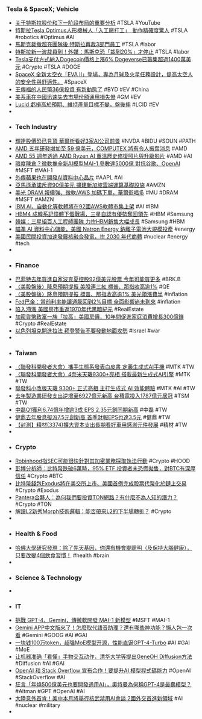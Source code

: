 ### Tesla & SpaceX; Vehicle
- [关于特斯拉股价和下一阶段布局的重要分析](https://youtube.com/watch?v=KltV1o1INe4&si=1_ysrHFfjHe_CVAd) #TSLA #YouTube
- [特斯拉Tesla Optimus人形機械人「入工廠打工」　動作精確度驚人](https://www.hk01.com/熱爆話題/1017145/特斯拉tesla-optimus人形機械人-入工廠打工-動作精確度驚人) #TSLA #robotics #Optimus #AI
- [馬斯克裁撤超充團隊後 特斯拉再裁3部門員工](https://www.ntdtv.com/b5/2024/05/07/a103878091.html) #TSLA #labor
- [特斯拉新一波裁員到！外媒：馬斯克恐「裁到20%」才停止](https://news.tvbs.com.tw/world/2478341) #TSLA #labor
- [Tesla支付方式納入Dogecoin價格上漲6% Dogeverse已籌集超過1400萬美元](https://news.cnyes.com/news/id/5548759) #Crypto #TSLA #DOGE
- [SpaceX 全新太空衣「EVA II」登場，專為月球及火星任務設計，提高太空人的安全性與舒適性。](https://hk.xfastest.com/187293/spacex-unveils-new-eva-suit-for-moon-mars-missions/) #SpaceX
- [王傳福的人民幣36億投資 有新動態了](https://news.cnyes.com/news/id/5548700) #BYD #EV #China
- [美系車在中國迅速失去市場份額通用損失慘](https://www.epochtimes.com/b5/24/5/6/n14242290.htm) #GM #EV
- [Lucid 虧損高於預期、維持產量目標不變，盤後摔](https://finance.technews.tw/2024/05/07/lucid-financial-report-for-the-first-quarter-of-fiscal-year-2024/) #LCID #EV
-
- ### Tech Industry
- [輝達股價恐已見頂 華爾街看好3家AI公司前景](https://news.cnyes.com/news/id/5548660) #NVDA #BIDU #SOUN #PATH
- [AMD 五年研發增加至 59 億美元，COMPUTEX 將有令人振奮消息](https://technews.tw/2024/05/07/amds-five-year-rd-increases-to-5-9-billion/) #AMD
- [AMD 55 週年透過 AMD Ryzen AI 重溫歷史修復照片與升級影片](https://news.xfastest.com/amd/139779/amd-55-amd-ryzen-ai/) #AMD #AI
- [暗度陳倉？微軟推全新AI模型MAI-1 參數達5000億 對抗谷歌、OpenAI](https://news.cnyes.com/news/id/5549179) #MSFT #MAI-1
- [外傳蘋果也在開發AI資料中心晶片](https://www.ithome.com.tw/news/162737) #AAPL #AI
- [亞馬遜承諾斥資90億美元 擴建新加坡雲端運算基礎設施](https://news.cnyes.com/news/id/5548749) #AMZN
- [美光 DRAM 報價強、微軟/AWS 加碼下單，華爾街唱多](https://finance.technews.tw/2024/05/07/micron-dram-hbm/) #MU #DRAM #MSFT #AMZN
- [IBM AI、自動化等軟體將在92國AWS軟體市集上架](https://www.ithome.com.tw/news/162727) #AI #IBM
- [HBM4 成韓系記憶體下個戰場，三星自認有優勢奪回領先](https://technews.tw/2024/05/07/hbm4-will-become-the-next-battlefield-for-korean-memory/) #HBM #Samsung
- [韓媒：三星組百人工程師團隊 力拚HBM銷售大幅成長](https://news.cnyes.com/news/id/5549641) #Samsung #HBM
- [瞄準 AI 資料中心儲能，美國 Natron Energy 鈉離子電池大規模投產](https://technews.tw/2024/05/07/natron-energy-commercial-scale-production/) #energy
- [美國民間投資加速發展核融合發電，拚 2030 年代商轉](https://finance.technews.tw/2024/05/07/us-private-investment-accelerates-development-of-nuclear-fusion-power-generation/) #nuclear #energy #tech
-
- ### Finance
- [巴菲特去年買進自家波克夏控股92億美元股票 今年可能買更多](https://news.cnyes.com/news/id/5548659) #BRK.B
- [〈美股盤後〉降息預期提振 美股連三紅 標普、那指收高逾1%](https://news.cnyes.com/news/id/5548736) #QE
- [〈美股盤後〉降息預期提振 標普、那指收高逾1% 美光領漲費半](https://news.cnyes.com/news/id/5548736) #inflation
- [Fed巴金：當前利率能讓通膨回到2%目標 全面影響尚未到來](https://news.cnyes.com/news/id/5548726) #inflation
- [陷入滯漲 美國房市重返1970年代黑暗紀元](https://news.cnyes.com/news/id/5548608) #RealEstate
- [加密貨幣致富一族「拉高」美國房價，10年間促進家庭消費增長300億鎂](https://www.blocktempo.com/research-shows-crypto-boosted-home-prices-in-some-us-local-housing-markets/) #Crypto #RealEstate
- [以色列坦克開進拉法 拜登警告不要發動地面攻勢](https://news.cnyes.com/news/id/5549340) #Israel #war
-
- ### Taiwan
- [〈聯發科開發者大會〉攜手生態系發表白皮書 定義生成式AI手機](https://news.cnyes.com/news/id/5549220) #MTK #TW
- [〈聯發科開發者大會〉4奈米天璣9300+亮相 搭載最新生成式AI引擎](https://m.cnyes.com/news/id/5549173) #MTK #TW
- [聯發科小改版天璣 9300+ 正式亮相 主打生成式 AI 效能體驗](https://m.eprice.com.tw/mobile/talk/102/5809364/1) #MTK #AI #TW
- [去年製造業研發支出逆增至6927億元新高 台積電投入1787億元居冠](https://news.cnyes.com/news/id/5547519) #TSM #TW
- [中磊Q1獲利6.74億年增逾3成 EPS 2.35元創同期新高](https://news.cnyes.com/news/id/5549717) #中磊 #TW
- [健鼎去年股息擬派7.5元創新高 首季財報EPS也達3.5元](https://news.cnyes.com/news/id/5549832) #健鼎 #TW
- [【封測】精材(3374)擴大資本支出長期看好車用感測元件發展](https://uanalyze.com.tw/articles/971835250) #精材 #TW
-
- ### Crypto
- [Robinhood指SEC可能很快針對其加密業務採取執法行動](https://news.cnyes.com/news/id/5548628) #Crypto #HOOD
- [彭博分析師：比特幣跌破6萬時，95% ETF 投資者未恐慌拋售，對BTC有深厚信任](https://www.blocktempo.com/95-of-bitcoin-spot-etf-investors-are-diamond-hands/) #Crypto #BTC
- [比特幣錢包Exodus將在美交所上市、美國首例完成股票代幣化於鏈上交易](https://www.blocktempo.com/exodus-movement-announces-uplist-to-nyse-american-exchange/) #Crypto #Exodus
- [Pantera合夥人：為何我們要投資TON網路？有什麼不為人知的潛力？](https://www.blocktempo.com/pantera-partner-why-we-invest-in-ton-network/) #Crypto #TON
- [解讀L2新秀Morph技術邏輯：能否帶來L2的下半場轉折？](https://www.blocktempo.com/interpretation-of-the-technical-logic-of-l2-rookie-morph-can-it-bring-about-a-turning-point-in-the-second-half-of-l2/) #Crypto
-
- ### Health & Food
- [哈佛大學研究發現：除了先天基因，你還有機會變聰明（及保持大腦健康），只要改變4個飲食習慣！](https://www.gq.com.tw/article/活化大腦飲食習慣) #health #brain
-
- ### Science & Technology
-
- ### IT
- [挑戰 GPT-4、Gemini，傳微軟開發 MAI-1 新模型](https://technews.tw/2024/05/07/microsoft-readies-new-ai-model-to-compete-with-google-openai/) #MSFT #MAI-1
- [Gemini APP中文版來了！怎麼取代語音助理？還有哪些神功能？懶人包一次看](https://www.bnext.com.tw/article/78988/google-gemini) #Gemini #GOOG #AI #GAI
- [一块钱100万token，超强MoE模型开源，性能直逼GPT-4-Turbo](https://www.jiqizhixin.com/articles/2024-05-07-3) #AI #GAI #MoE
- [让机器准确「看懂」手物交互动作，清华大学等提出GeneOH Diffusion方法](https://www.jiqizhixin.com/articles/2024-05-07-2) #Diffusion #AI #GAI
- [OpenAI 和 Stack Overflow 宣布合作！要提升AI 模型程式碼能力](https://www.inside.com.tw/article/34946-openai-stack-overflow-partnership) #OpenAI #StackOverflow #AI
- [狂言「年燒500億美元也要開發通用AI」，奧特曼為何稱GPT-4是最蠢模型？](https://www.bnext.com.tw/article/79028/sam-altman-stanford-seminar) #Altman #GPT #OpenAI #AI
- [大陸意外首肯！美中本月將舉行核武禁用AI會談 2國外交首進新領域](https://udn.com/news/story/6809/7948080) #AI #nuclear #military
-